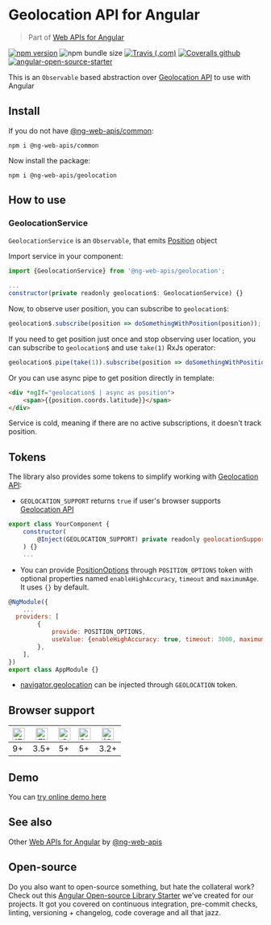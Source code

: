 # Geolocation API for Angular

> Part of [Web APIs for Angular](https://ng-web-apis.github.io/)

[![npm version](https://img.shields.io/npm/v/@ng-web-apis/geolocation.svg)](https://npmjs.com/package/@ng-web-apis/geolocation)
![npm bundle size](https://img.shields.io/bundlephobia/minzip/@ng-web-apis/geolocation)
[![Travis (.com)](https://img.shields.io/travis/com/ng-web-apis/geolocation)](https://travis-ci.com/ng-web-apis/geolocation)
[![Coveralls github](https://img.shields.io/coveralls/github/ng-web-apis/geolocation)](https://coveralls.io/github/ng-web-apis/geolocation?branch=master)
[![angular-open-source-starter](https://img.shields.io/badge/made%20with-angular--open--source--starter-d81676?logo=angular)](https://github.com/TinkoffCreditSystems/angular-open-source-starter)

This is an `Observable` based abstraction over [Geolocation API](https://developer.mozilla.org/en-US/docs/Web/API/Geolocation_API) to use with Angular

## Install

If you do not have [@ng-web-apis/common](https://github.com/ng-web-apis/common):

```
npm i @ng-web-apis/common
```

Now install the package:

```
npm i @ng-web-apis/geolocation
```

## How to use

### GeolocationService

`GeolocationService` is an `Observable`, that emits [Position](https://developer.mozilla.org/en-US/docs/Web/API/GeolocationPosition) object

Import service in your component:

```js
import {GeolocationService} from '@ng-web-apis/geolocation';

...
constructor(private readonly geolocation$: GeolocationService) {}
```

Now, to observe user position, you can subscribe to `geolocation$`:

```js
geolocation$.subscribe(position => doSomethingWithPosition(position));
```

If you need to get position just once and stop observing user location, you can subscribe to `geolocation$` and use `take(1)` RxJs operator:

```js
geolocation$.pipe(take(1)).subscribe(position => doSomethingWithPosition(position));
```

Or you can use async pipe to get position directly in template:

```html
<div *ngIf="geolocation$ | async as position">
    <span>{{position.coords.latitude}}</span>
</div>
```

Service is cold, meaning if there are no active subscriptions, it doesn't track position.

## Tokens

The library also provides some tokens to simplify working with [Geolocation API](https://developer.mozilla.org/en-US/docs/Web/API/Geolocation_API):

-   `GEOLOCATION_SUPPORT` returns `true` if user's browser supports
    [Geolocation API](https://developer.mozilla.org/en-US/docs/Web/API/Geolocation_API)

```js
export class YourComponent {
    constructor(
        @Inject(GEOLOCATION_SUPPORT) private readonly geolocationSupport: boolean
    ) {}
    ...
```

-   You can provide [PositionOptions](https://developer.mozilla.org/en-US/docs/Web/API/PositionOptions)
    through `POSITION_OPTIONS` token with optional properties named `enableHighAccuracy`, `timeout` and `maximumAge`.
    It uses `{}` by default.

```js
@NgModule({
    ...
  providers: [
        {
            provide: POSITION_OPTIONS,
            useValue: {enableHighAccuracy: true, timeout: 3000, maximumAge: 1000},
        },
    ],
})
export class AppModule {}
```

-   [navigator.geolocation](https://developer.mozilla.org/ru/docs/Web/API/Navigator/geolocation)
    can be injected through `GEOLOCATION` token.

## Browser support

| [<img src="https://raw.githubusercontent.com/alrra/browser-logos/master/src/edge/edge_48x48.png" alt="IE / Edge" width="24px" height="24px" />](http://godban.github.io/browsers-support-badges/)<br/> | [<img src="https://raw.githubusercontent.com/alrra/browser-logos/master/src/firefox/firefox_48x48.png" alt="Firefox" width="24px" height="24px" />](http://godban.github.io/browsers-support-badges/)<br/> | [<img src="https://raw.githubusercontent.com/alrra/browser-logos/master/src/chrome/chrome_48x48.png" alt="Chrome" width="24px" height="24px" />](http://godban.github.io/browsers-support-badges/)<br/> | [<img src="https://raw.githubusercontent.com/alrra/browser-logos/master/src/safari/safari_48x48.png" alt="Safari" width="24px" height="24px" />](http://godban.github.io/browsers-support-badges/)<br/> | [<img src="https://raw.githubusercontent.com/alrra/browser-logos/master/src/safari-ios/safari-ios_48x48.png" alt="iOS Safari" width="24px" height="24px" />](http://godban.github.io/browsers-support-badges/)<br/> |
| ------------------------------------------------------------------------------------------------------------------------------------------------------------------------------------------------------ | ---------------------------------------------------------------------------------------------------------------------------------------------------------------------------------------------------------- | ------------------------------------------------------------------------------------------------------------------------------------------------------------------------------------------------------- | ------------------------------------------------------------------------------------------------------------------------------------------------------------------------------------------------------- | ------------------------------------------------------------------------------------------------------------------------------------------------------------------------------------------------------------------- |
| 9+                                                                                                                                                                                                     | 3.5+                                                                                                                                                                                                       | 5+                                                                                                                                                                                                      | 5+                                                                                                                                                                                                      | 3.2+                                                                                                                                                                                                                |

## Demo

You can [try online demo here](https://ng-web-apis.github.io/geolocation)

## See also

Other [Web APIs for Angular](https://ng-web-apis.github.io/) by [@ng-web-apis](https://github.com/ng-web-apis)

## Open-source

Do you also want to open-source something, but hate the collateral work?
Check out this [Angular Open-source Library Starter](https://github.com/TinkoffCreditSystems/angular-open-source-starter)
we’ve created for our projects. It got you covered on continuous integration,
pre-commit checks, linting, versioning + changelog, code coverage and all that jazz.
